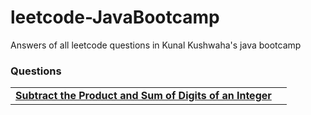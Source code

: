 # leetcode-JavaBootcamp
Answers of all leetcode questions in Kunal Kushwaha's java bootcamp

### Questions
|            |            |
| ---------- | ---------- |
| [**Subtract the Product and Sum of Digits of an Integer**](https://leetcode.com/problems/subtract-the-product-and-sum-of-digits-of-an-integer/) | 
